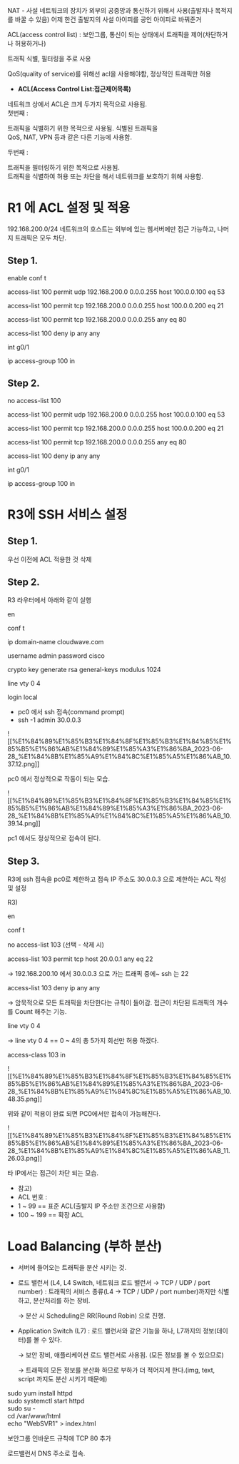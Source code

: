   

NAT - 사설 네트워크의 장치가 외부의 공중망과 통신하기 위해서 사용(출발지나 목적지를 바꿀 수 있음) 어제 한건 출발지의 사설 아이피를 공인 아이피로 바꿔준거

  

ACL(access control list) : 보안그룹, 통신이 되는 상태에서 트래픽을 제어(차단하거나 허용하거나)

트래픽 식별, 필터링을 주로 사용

  

QoS(quality of service)를 위해선 acl을 사용해야함, 정상적인 트래픽만 허용

  

  

- **ACL(Access Control List:접근제어목록)**

네트워크 상에서 ACL은 크게 두가지 목적으로 사용됨.  
첫번째 :

트래픽을 식별하기 위한 목적으로 사용됨. 식별된 트래픽을  
QoS, NAT, VPN 등과 같은 다른 기능에 사용함.

두번째 :

트래픽을 필터링하기 위한 목적으로 사용됨.  
트래픽을 식별하여 허용 또는 차단을 해서 네트워크를 보호하기 위해 사용함.

# R1 에 ACL 설정 및 적용

  

192.168.200.0/24 네트워크의 호스트는 외부에 있는 웹서버에만 접근 가능하고, 나머지 트래픽은 모두 차단.

  

## Step 1.

enable conf t

access-list 100 permit udp 192.168.200.0 0.0.0.255 host 100.0.0.100 eq 53

access-list 100 permit tcp 192.168.200.0 0.0.0.255 host 100.0.0.200 eq 21

access-list 100 permit tcp 192.168.200.0 0.0.0.255 any eq 80

access-list 100 deny ip any any

  

int g0/1

ip access-group 100 in

  

  

## Step 2.

no access-list 100

access-list 100 permit udp 192.168.200.0 0.0.0.255 host 100.0.0.100 eq 53

access-list 100 permit tcp 192.168.200.0 0.0.0.255 host 100.0.0.200 eq 21

access-list 100 permit tcp 192.168.200.0 0.0.0.255 any eq 80

access-list 100 deny ip any any

  

int g0/1

ip access-group 100 in

  

  

# R3에 SSH 서비스 설정

  

## Step 1.

우선 이전에 ACL 적용한 것 삭제

  

## Step 2.

R3 라우터에서 아래와 같이 실행

en

conf t

ip domain-name cloudwave.com

username admin password cisco

  

crypto key generate rsa general-keys modulus 1024

  

line vty 0 4

login local

  

- pc0 에서 ssh 접속(command prompt)
- ssh -1 admin 30.0.0.3

  

![[%E1%84%89%E1%85%B3%E1%84%8F%E1%85%B3%E1%84%85%E1%85%B5%E1%86%AB%E1%84%89%E1%85%A3%E1%86%BA_2023-06-28_%E1%84%8B%E1%85%A9%E1%84%8C%E1%85%A5%E1%86%AB_10.37.12.png]]

pc0 에서 정상적으로 작동이 되는 모습.

  

![[%E1%84%89%E1%85%B3%E1%84%8F%E1%85%B3%E1%84%85%E1%85%B5%E1%86%AB%E1%84%89%E1%85%A3%E1%86%BA_2023-06-28_%E1%84%8B%E1%85%A9%E1%84%8C%E1%85%A5%E1%86%AB_10.39.14.png]]

pc1 에서도 정상적으로 접속이 된다.

  

## Step 3.

R3에 ssh 접속을 pc0로 제한하고 접속 IP 주소도 30.0.0.3 으로 제한하는 ACL 작성 및 설정

  

R3)

en

conf t

no access-list 103 (선택 - 삭제 시)

access-list 103 permit tcp host 20.0.0.1 any eq 22

→ 192.168.200.10 에서 30.0.0.3 으로 가는 트래픽 중에~ ssh 는 22

access-list 103 deny ip any any

→ 암묵적으로 모든 트래픽을 차단한다는 규칙이 들어감. 접근이 차단된 트래픽의 개수를 Count 해주는 기능.

line vty 0 4

→ line vty 0 4 == 0 ~ 4의 총 5가지 회선만 허용 하겠다.

access-class 103 in

  

![[%E1%84%89%E1%85%B3%E1%84%8F%E1%85%B3%E1%84%85%E1%85%B5%E1%86%AB%E1%84%89%E1%85%A3%E1%86%BA_2023-06-28_%E1%84%8B%E1%85%A9%E1%84%8C%E1%85%A5%E1%86%AB_10.48.35.png]]

위와 같이 적용이 완료 되면 PC0에서만 접속이 가능해진다.

  

![[%E1%84%89%E1%85%B3%E1%84%8F%E1%85%B3%E1%84%85%E1%85%B5%E1%86%AB%E1%84%89%E1%85%A3%E1%86%BA_2023-06-28_%E1%84%8B%E1%85%A9%E1%84%8C%E1%85%A5%E1%86%AB_11.26.03.png]]

타 IP에서는 접근이 차단 되는 모습.

  

- 참고)
- ACL 번호 :
- 1 ~ 99 == 표준 ACL(출발지 IP 주소만 조건으로 사용함)
- 100 ~ 199 == 확장 ACL

  

  

# Load Balancing (부하 분산)

- 서버에 들어오는 트래픽을 분산 시키는 것.

  

- 로드 밸런서 (L4, L4 Switch, 네트워크 로드 밸런서 → TCP / UDP / port number) : 트래픽의 서비스 종류(L4 → TCP / UDP / port number)까지만 식별하고, 분산처리를 하는 장비.
    
    → 분산 시 Scheduling은 RR(Round Robin) 으로 진행.
    
- Application Switch (L7) : 로드 밸런서와 같은 기능을 하나, L7까지의 정보(데이터)를 볼 수 있다.
    
    → 보안 장비, 애플리케이션 로드 밸런서로 사용됨. (모든 정보를 볼 수 있으므로)
    
    → 트래픽의 모든 정보를 분산화 하므로 부하가 더 적어지게 한다.(img, text, script 까지도 분산 시키기 때문에)
    

  

  

sudo yum install httpd  
sudo systemctl start httpd  
sudo su -  
cd /var/www/html  
echo "WebSVR1" > index.html

보안그룹 인바운드 규칙에 TCP 80 추가

로드밸런서 DNS 주소로 접속.